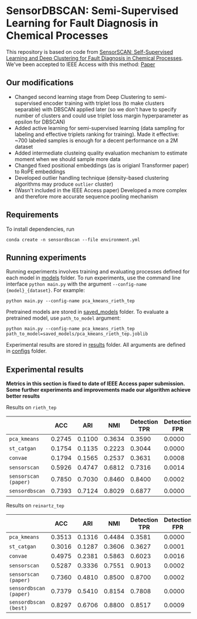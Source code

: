 # SensorDBSCAN: Semi-Supervised Learning for Fault Diagnosis in Chemical Processes

This repository is based on code from [SensorSCAN: Self-Supervised Learning and Deep Clustering for Fault Diagnosis in Chemical Processes](https://www.sciencedirect.com/science/article/abs/pii/S0004370223001583).
We've been accepted to IEEE Access with this method: [Paper](https://ieeexplore.ieee.org/document/10869347)

## Our modifications

* Changed second learning stage from Deep Clustering to semi-supervised encoder training with triplet loss 
(to make clusters separable) with DBSCAN applied later (so we don't have to specify number of clusters and could use 
triplet loss margin hyperparameter as epsilon for DBSCAN)
* Added active learning for semi-supervised learning (data sampling for labeling and effective triplets ranking for training). Made it effective: ~700 labeled samples is enough for a decent performance on a 2M dataset
* Added intermediate clusteing quality evaluation mechanism to estimate moment when we should sample more data
* Changed fixed positional embeddings (as is origianl Transformer paper) to RoPE embeddings
* Developed outlier handling technique (density-based clustering algorithms may produce `outlier` cluster)
* (Wasn't included in the IEEE Access paper) Developed a more complex and therefore more accurate sequence pooling mechanism

## Requirements

To install dependencies, run 
```
conda create -n sensordbscan --file environment.yml
```

## Running experiments

Running experiments involves training and evaluating processes defined for each model in [models](/models/) folder. To run experiments, use the command line interface `python main.py` with the argument `--config-name {model}_{dataset}`. For example:

```
python main.py --config-name pca_kmeans_rieth_tep
```

Pretrained models are stored in [saved_models](/saved_models/) folder. To evaluate a pretrained model, use `path_to_model` argument:

```
python main.py --config-name pca_kmeans_rieth_tep path_to_model=saved_models/pca_kmeans_rieth_tep.joblib
```

Experimental results are stored in [results](/results/) folder. All arguments are defined in [configs](/configs/) folder.

## Experimental results

**Metrics in this section is fixed to date of IEEE Access paper submission. Some further experiments and improvements made our algorithm achieve better results** 

Results on `rieth_tep`

|| ACC    | ARI    | NMI    | Detection TPR | Detection FPR | CDR    | ADD    |
|-|--------|--------|--------|---------------|---------------|--------|--------|
|`pca_kmeans`| 0.2745 | 0.1100 | 0.3634 | 0.3590        | 0.0000        | 0.7910 | 113.95 |
|`st_catgan`| 0.1754 | 0.1135 | 0.2223 | 0.3044        | 0.0000        | 0.3238 | 102.63 |
|`convae`| 0.1794 | 0.1565 | 0.2537 | 0.3631        | 0.0008        | 0.3664 | 164.76 |
|`sensorscan`| 0.5926 | 0.4747 | 0.6812 | 0.7316        | 0.0014        | 0.7351 | 57.15  |
| `sensorscan (paper)`| 0.7850 | 0.7030 | 0.8460 | 0.8400        | 0.0002        | 0.9200 | 5.21   |
|`sensordbscan`| 0.7393 | 0.7124 | 0.8029 | 0.6877 | 0.0000        | 0.6913 | 121.42 |

Results on `reinartz_tep`

|                        | ACC    | ARI    | NMI    | Detection TPR | Detection FPR | CDR    | ADD    |
|------------------------|--------|--------|--------|---------------|--------|--------|--------|
| `pca_kmeans`           | 0.3513 | 0.1316 | 0.4484 | 0.3581        |0.0000| 0.9562 | 113.33 |
| `st_catgan`            | 0.3016 | 0.1287 | 0.3606 | 0.3627        |0.0001| 0.8882 | 135.04 |
| `convae`               | 0.4975 | 0.2381 | 0.5863 | 0.6023        |0.0016| 0.9402 | 155.16 |
| `sensorscan`           | 0.5287 | 0.3336 | 0.7551 | 0.9013        |0.0002| 0.7219 | 30.98  |
| `sensorscan (paper)`   | 0.7360 | 0.4810 | 0.8500 | 0.8700        |0.0002| 0.9600 | 28.47  |
| `sensordbscan (paper)` | 0.7379 | 0.5410 | 0.8154 | 0.7808        |0.0000| 0.8433 | 164.91 |
| `sensordbscan (best)`  | 0.8297 | 0.6706 | 0.8800 | 0.8517        |0.0009| 0.9064 | 36.59  |
